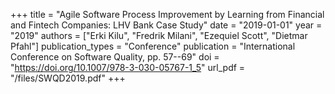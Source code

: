 +++
title = "Agile Software Process Improvement by Learning from Financial and Fintech Companies: LHV Bank Case Study"
date = "2019-01-01"
year = "2019"
authors = ["Erki Kilu", "Fredrik Milani", "Ezequiel Scott", "Dietmar Pfahl"]
publication_types = "Conference"
publication = "International Conference on Software Quality, pp. 57--69"
doi = "https://doi.org/10.1007/978-3-030-05767-1_5"
url_pdf = "/files/SWQD2019.pdf"
+++
